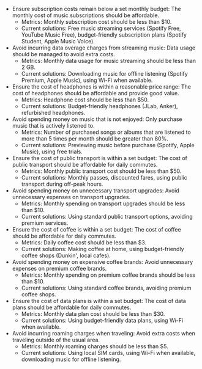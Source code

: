 - Ensure subscription costs remain below a set monthly budget: The monthly cost of music subscriptions should be affordable.
  - Metrics: Monthly subscription cost should be less than $10.
  - Current solutions: Free music streaming services (Spotify Free, YouTube Music Free), budget-friendly subscription plans (Spotify Student, Apple Music Voice).
- Avoid incurring data overage charges from streaming music: Data usage should be managed to avoid extra costs.
  - Metrics: Monthly data usage for music streaming should be less than 2 GB.
  - Current solutions: Downloading music for offline listening (Spotify Premium, Apple Music), using Wi-Fi when available.
- Ensure the cost of headphones is within a reasonable price range: The cost of headphones should be affordable and provide good value.
  - Metrics: Headphone cost should be less than $50.
  - Current solutions: Budget-friendly headphones (JLab, Anker), refurbished headphones.
- Avoid spending money on music that is not enjoyed: Only purchase music that is actively listened to.
  - Metrics: Number of purchased songs or albums that are listened to more than 5 times per month should be greater than 80%.
  - Current solutions: Previewing music before purchase (Spotify, Apple Music), using free trials.
- Ensure the cost of public transport is within a set budget: The cost of public transport should be affordable for daily commutes.
  - Metrics: Monthly public transport cost should be less than $50.
  - Current solutions: Monthly passes, discounted fares, using public transport during off-peak hours.
- Avoid spending money on unnecessary transport upgrades: Avoid unnecessary expenses on transport upgrades.
  - Metrics: Monthly spending on transport upgrades should be less than $10.
  - Current solutions: Using standard public transport options, avoiding premium services.
- Ensure the cost of coffee is within a set budget: The cost of coffee should be affordable for daily commutes.
  - Metrics: Daily coffee cost should be less than $3.
  - Current solutions: Making coffee at home, using budget-friendly coffee shops (Dunkin', local cafes).
- Avoid spending money on expensive coffee brands: Avoid unnecessary expenses on premium coffee brands.
  - Metrics: Monthly spending on premium coffee brands should be less than $10.
  - Current solutions: Using standard coffee brands, avoiding premium coffee shops.
- Ensure the cost of data plans is within a set budget: The cost of data plans should be affordable for daily commutes.
  - Metrics: Monthly data plan cost should be less than $30.
  - Current solutions: Using budget-friendly data plans, using Wi-Fi when available.
- Avoid incurring roaming charges when traveling: Avoid extra costs when traveling outside of the usual area.
  - Metrics: Monthly roaming charges should be less than $5.
  - Current solutions: Using local SIM cards, using Wi-Fi when available, downloading music for offline listening.
